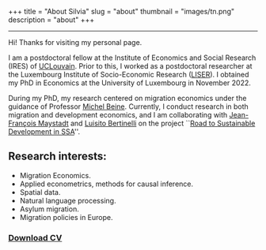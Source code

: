 +++
title = "About Silvia"
slug = "about"
thumbnail = "images/tn.png"
description = "about"
+++

---------------------------
Hi! Thanks for visiting my personal page. 

I am a postdoctoral fellow at the Institute of Economics and Social Research (IRES) of [UCLouvain](https://uclouvain.be/en/research-institutes/lidam/ires). Prior to this, I worked as a postdoctoral researcher at the Luxembourg Institute of Socio-Economic Research ([LISER](https://www.liser.lu/)). I obtained my PhD in Economics at the University of Luxembourg in November 2022.

During my PhD, my research centered on migration economics under the guidance of Professor [Michel Beine](https://sites.google.com/site/michelbeineeconomics/home).
Currently, I conduct research in both migration and development economics, and I am collaborating with [Jean-François Maystadt](https://jmaystadt.wixsite.com/website) and [Luisito Bertinelli](https://scholar.google.com/citations?user=utBgyekAAAAJ&hl=en) on the project ``[Road to Sustainable Development in SSA](https://jmaystadt.wixsite.com/website/blank-page-1)''.



## Research interests:

- Migration Economics.
- Applied econometrics, methods for causal inference.
- Spatial data.
- Natural language processing.
- Asylum migration.
- Migration policies in Europe.

### [Download CV](https://www.dropbox.com/s/5ycjoegnujxvqpt/CV_Silvia_Peracchi_Jul2022.pdf?dl=0)







